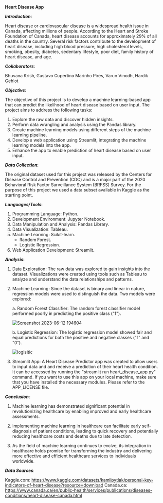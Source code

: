 ****Heart Disease App****

***Introduction***:

Heart disease or cardiovascular disease is a widespread health issue in Canada, affecting millions of people. According to the Heart and Stroke Foundation of Canada, heart disease accounts for approximately 29% of all deaths in the country. Several risk factors contribute to the development of heart disease, including high blood pressure, high cholesterol levels, smoking, obesity, diabetes, sedentary lifestyle, poor diet, family history of heart disease, and age.

***Collaborators***:  

Bhuvana Krish, Gustavo Cupertino Marinho Pires, Varun Vinodh, Hardik Gehlot


***Objective***:

The objective of this project is to develop a machine learning-based app that can predict the likelihood of heart disease based on user input. The project aims to address the following tasks:

1. Explore the raw data and discover hidden insights.
2. Perform data wrangling and analysis using the Pandas library.
3. Create machine learning models using different steps of the machine learning pipeline.
4. Develop a web application using Streamlit, integrating the machine learning models into the app.
5. Enhance the app to enable prediction of heart disease based on user input.

***Data Collection***:

The original dataset used for this project was released by the Centers for Disease Control and Prevention (CDC) and is a major part of the 2020 Behavioral Risk Factor Surveillance System (BRFSS) Survey. For the purpose of this project we used a data subset available in Kaggle as the starting point. 

***Languages/Tools***:

1. Programming Language: Python.
2. Development Environment: Jupyter Notebook.
3. Data Manipulation and Analysis: Pandas Library.
4. Data Visualization: Tableau.
5. Machine Learning: Scikit-learn.
   - Random Forest.
   - Logistic Regression.
6. Web Application Development: Streamlit.

***Analysis***:

1. Data Exploration:
The raw data was explored to gain insights into the dataset. Visualizations were created using tools such as Tableau to analyze and understand the data relationships and patterns.

2. Machine Learning:
Since the dataset is binary and linear in nature, regression models were used to distinguish the data. Two models were explored:

   a. Random Forest Classifier:
      The random forest classifier model performed poorly in predicting the positive class ("1").
      
      ![Screenshot 2023-06-12 194604](https://github.com/gustavo-cupertino/project-4-group-6/assets/120690578/46ad1142-89a2-4f1f-b1ed-a5a31b29288d)


   b. Logistic Regression:
      The logistic regression model showed fair and equal predictions for both the positive and negative classes ("1" and "0").
      
     ![logisitic](https://github.com/gustavo-cupertino/project-4-group-6/assets/120690578/8cfea5d5-dc0f-4eec-99bb-bd2eeeaa63e7)


3. Streamlit App:
A Heart Disease Predictor app was created to allow users to input data and and receive a prediction of their heart health condition. It can be accessed by running the "streamlit run heart_disease_app.py" command.  If you want to use this app on your local machine, make sure that you have installed the necessary modules. Please refer to the APP_LICENSE file. 

***Conclusion***:

1. Machine learning has demonstrated significant potential in revolutionizing healthcare by enabling improved and early healthcare assessments.

2. Implementing machine learning in healthcare can facilitate early self-diagnosis of patient conditions, leading to quick recovery and potentially reducing healthcare costs and deaths due to late detection.

3. As the field of machine learning continues to evolve, its integration in healthcare holds promise for transforming the industry and delivering more effective and efficient healthcare services to individuals worldwide.

***Data Sources***:

Kaggle.com: https://www.kaggle.com/datasets/kamilpytlak/personal-key-indicators-of-heart-disease?resource=download
Canada.ca: https://www.canada.ca/en/public-health/services/publications/diseases-conditions/heart-disease-canada.html
